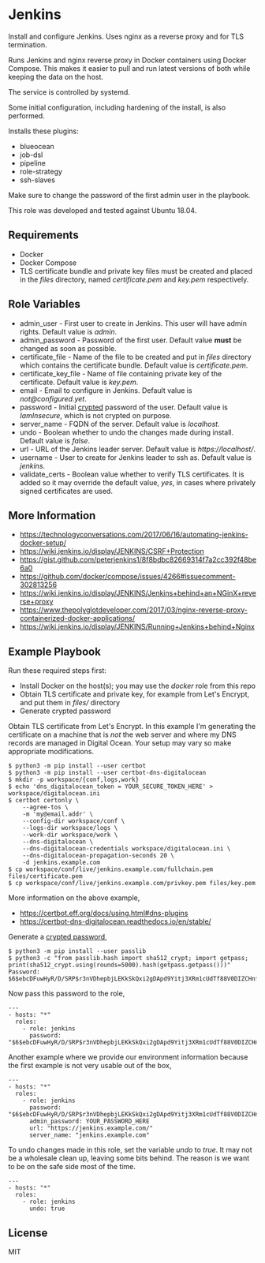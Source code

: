 # Jenkins

Install and configure Jenkins. Uses nginx as a reverse proxy and for TLS
termination.

Runs Jenkins and nginx reverse proxy in Docker containers using Docker Compose.
This makes it easier to pull and run latest versions of both while keeping the
data on the host.

The service is controlled by systemd.

Some initial configuration, including hardening of the install, is also
performed.

Installs these plugins:

- blueocean
- job-dsl
- pipeline
- role-strategy
- ssh-slaves

Make sure to change the password of the first admin user in the playbook.

This role was developed and tested against Ubuntu 18.04.

## Requirements

- Docker
- Docker Compose
- TLS certificate bundle and private key files must be created and placed in
the _files_ directory, named _certificate.pem_ and _key.pem_ respectively.

## Role Variables

- admin_user - First user to create in Jenkins. This user will have admin
rights. Default value is _admin_.
- admin_password - Password of the first user. Default value **must** be
changed as soon as possible.
- certificate_file - Name of the file to be created and put in _files_ directory
which contains the certificate bundle. Default value is _certificate.pem_.
- certificate_key_file - Name of file containing private key of the certificate.
Default value is _key.pem_.
- email - Email to configure in Jenkins. Default value is _not@configured.yet_.
- password - Initial [crypted](https://docs.ansible.com/ansible/latest/reference_appendices/faq.html#how-do-i-generate-crypted-passwords-for-the-user-module) password of the user. Default value is _IamInsecure_, which is not crypted on purpose.
- server_name - FQDN of the server. Default value is _localhost_.
- undo - Boolean whether to undo the changes made during install. Default value
is _false_.
- url - URL of the Jenkins leader server. Default value is _https://localhost/_.
- username - User to create for Jenkins leader to ssh as. Default value is
_jenkins_.
- validate_certs - Boolean value whether to verify TLS certificates. It is added
so it may override the default value, _yes_, in cases where privately signed
certificates are used.

## More Information

- https://technologyconversations.com/2017/06/16/automating-jenkins-docker-setup/
- https://wiki.jenkins.io/display/JENKINS/CSRF+Protection
- https://gist.github.com/peterjenkins1/8f8bdbc82669314f7a2cc392f48be6a0
- https://github.com/docker/compose/issues/4266#issuecomment-302813256
- https://wiki.jenkins.io/display/JENKINS/Jenkins+behind+an+NGinX+reverse+proxy
- https://www.thepolyglotdeveloper.com/2017/03/nginx-reverse-proxy-containerized-docker-applications/
- https://wiki.jenkins.io/display/JENKINS/Running+Jenkins+behind+Nginx

## Example Playbook

Run these required steps first:

- Install Docker on the host(s); you may use the _docker_ role from this repo
- Obtain TLS certificate and private key, for example from Let's Encrypt, and put them in _files/_ directory
- Generate crypted password

Obtain TLS certificate from Let's Encrypt. In this example I'm generating the certificate on a machine that is _not_
the web server and where my DNS records are managed in Digital Ocean. Your setup may vary so make appropriate
modifications.

    $ python3 -m pip install --user certbot
    $ python3 -m pip install --user certbot-dns-digitalocean
    $ mkdir -p workspace/{conf,logs,work}
    $ echo 'dns_digitalocean_token = YOUR_SECURE_TOKEN_HERE' > workspace/digitalocean.ini
    $ certbot certonly \
        --agree-tos \
        -m 'my@email.addr' \
        --config-dir workspace/conf \
        --logs-dir workspace/logs \
        --work-dir workspace/work \
        --dns-digitalocean \
        --dns-digitalocean-credentials workspace/digitalocean.ini \
        --dns-digitalocean-propagation-seconds 20 \
        -d jenkins.example.com
    $ cp workspace/conf/live/jenkins.example.com/fullchain.pem files/certificate.pem
    $ cp workspace/conf/live/jenkins.example.com/privkey.pem files/key.pem

More information on the above example,

- https://certbot.eff.org/docs/using.html#dns-plugins
- https://certbot-dns-digitalocean.readthedocs.io/en/stable/

Generate a [crypted password](https://docs.ansible.com/ansible/latest/reference_appendices/faq.html#how-do-i-generate-crypted-passwords-for-the-user-module),

    $ python3 -m pip install --user passlib
    $ python3 -c "from passlib.hash import sha512_crypt; import getpass; print(sha512_crypt.using(rounds=5000).hash(getpass.getpass()))"
    Password:
    $6$ebcDFuwHyR/D/SRP$r3nVDhepbjLEKkSkQxi2gDApd9Yitj3XRm1cUdTf88V0DIZCHnf22HRorSDund7xUlDeAXX8MJECDjSZ4ZOCD1

Now pass this password to the role,

    ---
    - hosts: "*"
      roles:
        - role: jenkins
          password: "$6$ebcDFuwHyR/D/SRP$r3nVDhepbjLEKkSkQxi2gDApd9Yitj3XRm1cUdTf88V0DIZCHnf22HRorSDund7xUlDeAXX8MJECDjSZ4ZOCD1"

Another example where we provide our environment information because the first example is not very usable out of the
box,

    ---
    - hosts: "*"
      roles:
        - role: jenkins
          password: "$6$ebcDFuwHyR/D/SRP$r3nVDhepbjLEKkSkQxi2gDApd9Yitj3XRm1cUdTf88V0DIZCHnf22HRorSDund7xUlDeAXX8MJECDjSZ4ZOCD1"
          admin_password: YOUR_PASSWORD_HERE
          url: "https://jenkins.example.com/"
          server_name: "jenkins.example.com"

To undo changes made in this role, set the variable _undo_ to _true_. It may not be a wholesale clean up, leaving some
bits behind. The reason is we want to be on the safe side most of the time.

    ---
    - hosts: "*"
      roles:
        - role: jenkins
          undo: true

## License

MIT
